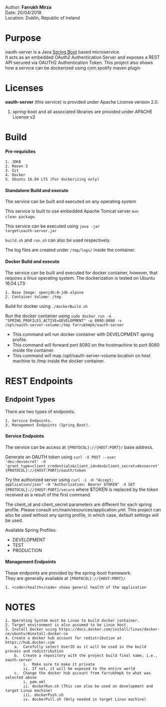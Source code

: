 Author: **Farrukh Mirza**  
Date: 20/04/2018  
Location: Dublin, Republic of Ireland  

Purpose
========
oauth-server is a Java [Spring Boot](http://projects.spring.io/spring-boot/) based microservice.  
It acts as an embedded OAuth2 Authentication Server and exposes a REST API secured via OAUTH2 Authentication Token.
This project also shows how a service can be dockerized using com.spotify maven plugin

Licenses
=========

**oauth-server** (this service) is provided under Apache License version 2.0.
1. spring-boot and all associated libraries are provided under APACHE License v2
	

Build
======

#### Pre-requisites

	1. JDK8
	2. Maven 3
	3. Git 
	4. Docker 
	5. Ubuntu 16.04 LTS (For dockerizing only) 
	

#### Standalone Build and execute
The service can be built and executed on any operating system

This service is built to use embedded Apache Tomcat server <code>mvn clean package</code>.

This service can be executed using <code>java -jar target\oauth-server.jar</code>  

<code>build.sh</code> and <code>run.sh</code> can also be used respectively. 

The log files are created under <code>/tmp/logs/</code> inside the container.

#### Docker Build and execute
The service can be built and executed for docker container, however, that requires a linux operating system.
The dockerization is tested on Ubuntu 16.04 LTS

	1. Base Image: openjdk:8-jdk-alpine
	2. Container Volume: /tmp

Build for docker using <code>./dockerBuild.sh</code>


Run the docker container using <code>sudo docker run -e "SPRING_PROFILES_ACTIVE=DEVELOPMENT" –p 8080:8080 -v /opt/oauth-server-volume:/tmp farrukhmpk/oauth-server</code>

 - This command will run docker container with DEVELOPMENT spring profile.
 - This command will forward port 8080 on the hostmachine to port 8080 inside the container.
 - This command will map /opt/oauth-server-volume location on host machine to /tmp inside the docker container. 


REST Endpoints
===============

Endpoint Types
--------------
There are two types of endpoints.  

	1. Service Endpoints.  
	3. Management Endpoints (Spring Boot).  

#### Service Endpoints

The service can be access at <code>{PROTOCOL}://{HOST:PORT}/</code> base address.   

Generate an OAUTH token using 
<code>curl -X POST --user 'dev:devsecret' -d 'grant\_type=client\_credentials&client\_id=dev&client\_secret=devsecret' {PROTOCOL}://{HOST:PORT}/oauth/token</code>

Try the authorized server using 
<code>curl -i -H "Accept: application/json" -H "Authorization: Bearer $TOKEN" -X GET {PROTOCOL}://{HOST:PORT}/secure</code> 
where $TOKEN is replaced by the token received as a result of the first command.

The client\_id and client\_secret parameters are different for each spring profile. Please consult src/main/resources/application.yml.
This project can also be used without any spring profile, in which case, default settings will be used.

Available Spring Profiles:
 - DEVELOPMENT
 - TEST
 - PRODUCTION

#### Management Endpoints

These endpoints are provided by the spring-boot framework.  
They are generally available at <code>{PROTOCOL}://{HOST:PORT}/</code>

	1. <code>/health</code> shows general health of the application


NOTES
======

	1. Operating System must be Linux to build docker container. 
	2. Target environment is also assumed to be Linux host.
	3. Install Docker using https://docs.docker.com/install/linux/docker-ce/ubuntu/#install-docker-ce
	4. Create a docker hub account for redistribution at https://hub.docker.com
		a.	Carefully select UserID as it will be used in the build process and redistribution
		b.	Create a repository with the project build final name, i.e., oauth-server	
			i.	Make sure to make it private
			ii.	If not, it will be exposed to the entire world
		c.	Change the docker hub account from farrukhmpk to what was selected above
			i. pom.xml
			ii. dockerRun.sh (This can also be used on development and target Linux machine)
			iii. dockerPush.sh
			iv. dockerPull.sh (Only needed in target Linux machine)

